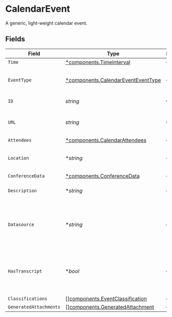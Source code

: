 # CalendarEvent

A generic, light-weight calendar event.


## Fields

| Field                                                                                   | Type                                                                                    | Required                                                                                | Description                                                                             |
| --------------------------------------------------------------------------------------- | --------------------------------------------------------------------------------------- | --------------------------------------------------------------------------------------- | --------------------------------------------------------------------------------------- |
| `Time`                                                                                  | [*components.TimeInterval](../../models/components/timeinterval.md)                     | :heavy_minus_sign:                                                                      | N/A                                                                                     |
| `EventType`                                                                             | [*components.CalendarEventEventType](../../models/components/calendareventeventtype.md) | :heavy_minus_sign:                                                                      | The nature of the event, for example "out of office".                                   |
| `ID`                                                                                    | *string*                                                                                | :heavy_check_mark:                                                                      | The calendar event id                                                                   |
| `URL`                                                                                   | *string*                                                                                | :heavy_check_mark:                                                                      | A permalink for this calendar event                                                     |
| `Attendees`                                                                             | [*components.CalendarAttendees](../../models/components/calendarattendees.md)           | :heavy_minus_sign:                                                                      | N/A                                                                                     |
| `Location`                                                                              | **string*                                                                               | :heavy_minus_sign:                                                                      | The location that this event is taking place at.                                        |
| `ConferenceData`                                                                        | [*components.ConferenceData](../../models/components/conferencedata.md)                 | :heavy_minus_sign:                                                                      | N/A                                                                                     |
| `Description`                                                                           | **string*                                                                               | :heavy_minus_sign:                                                                      | The HTML description of the event.                                                      |
| `Datasource`                                                                            | **string*                                                                               | :heavy_minus_sign:                                                                      | The app or other repository type from which the event was extracted                     |
| `HasTranscript`                                                                         | **bool*                                                                                 | :heavy_minus_sign:                                                                      | The event has a transcript associated with it enabling features like summarization      |
| `Classifications`                                                                       | [][components.EventClassification](../../models/components/eventclassification.md)      | :heavy_minus_sign:                                                                      | N/A                                                                                     |
| `GeneratedAttachments`                                                                  | [][components.GeneratedAttachment](../../models/components/generatedattachment.md)      | :heavy_minus_sign:                                                                      | N/A                                                                                     |